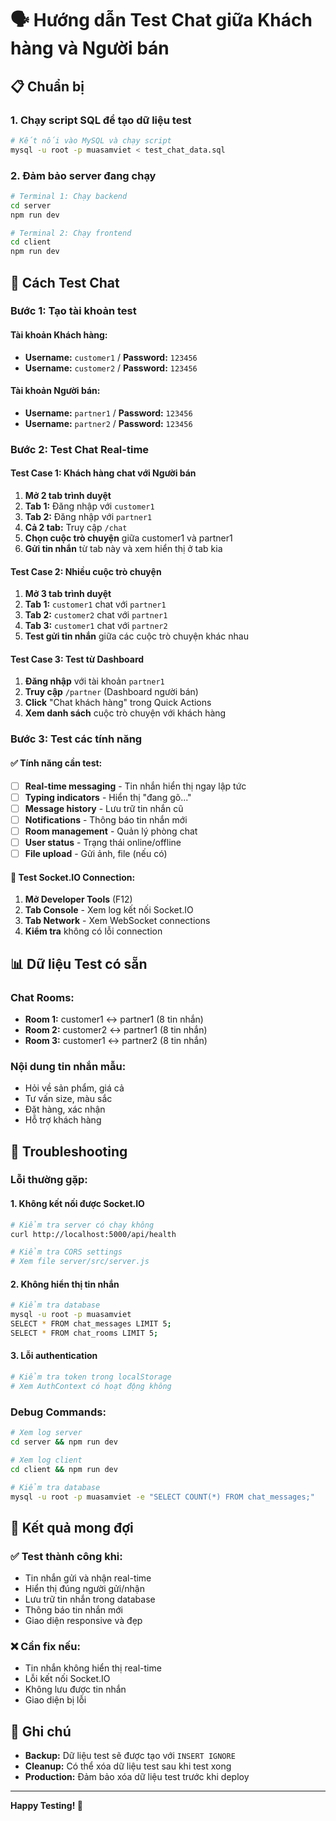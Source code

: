 # 🗣️ Hướng dẫn Test Chat giữa Khách hàng và Người bán

## 📋 Chuẩn bị

### 1. Chạy script SQL để tạo dữ liệu test
```bash
# Kết nối vào MySQL và chạy script
mysql -u root -p muasamviet < test_chat_data.sql
```

### 2. Đảm bảo server đang chạy
```bash
# Terminal 1: Chạy backend
cd server
npm run dev

# Terminal 2: Chạy frontend  
cd client
npm run dev
```

## 🧪 Cách Test Chat

### **Bước 1: Tạo tài khoản test**

#### Tài khoản Khách hàng:
- **Username:** `customer1` / **Password:** `123456`
- **Username:** `customer2` / **Password:** `123456`

#### Tài khoản Người bán:
- **Username:** `partner1` / **Password:** `123456`  
- **Username:** `partner2` / **Password:** `123456`

### **Bước 2: Test Chat Real-time**

#### **Test Case 1: Khách hàng chat với Người bán**
1. **Mở 2 tab trình duyệt**
2. **Tab 1:** Đăng nhập với `customer1`
3. **Tab 2:** Đăng nhập với `partner1`
4. **Cả 2 tab:** Truy cập `/chat`
5. **Chọn cuộc trò chuyện** giữa customer1 và partner1
6. **Gửi tin nhắn** từ tab này và xem hiển thị ở tab kia

#### **Test Case 2: Nhiều cuộc trò chuyện**
1. **Mở 3 tab trình duyệt**
2. **Tab 1:** `customer1` chat với `partner1`
3. **Tab 2:** `customer2` chat với `partner1`  
4. **Tab 3:** `customer1` chat với `partner2`
5. **Test gửi tin nhắn** giữa các cuộc trò chuyện khác nhau

#### **Test Case 3: Test từ Dashboard**
1. **Đăng nhập** với tài khoản `partner1`
2. **Truy cập** `/partner` (Dashboard người bán)
3. **Click** "Chat khách hàng" trong Quick Actions
4. **Xem danh sách** cuộc trò chuyện với khách hàng

### **Bước 3: Test các tính năng**

#### **✅ Tính năng cần test:**
- [ ] **Real-time messaging** - Tin nhắn hiển thị ngay lập tức
- [ ] **Typing indicators** - Hiển thị "đang gõ..."
- [ ] **Message history** - Lưu trữ tin nhắn cũ
- [ ] **Notifications** - Thông báo tin nhắn mới
- [ ] **Room management** - Quản lý phòng chat
- [ ] **User status** - Trạng thái online/offline
- [ ] **File upload** - Gửi ảnh, file (nếu có)

#### **🔧 Test Socket.IO Connection:**
1. **Mở Developer Tools** (F12)
2. **Tab Console** - Xem log kết nối Socket.IO
3. **Tab Network** - Xem WebSocket connections
4. **Kiểm tra** không có lỗi connection

## 📊 Dữ liệu Test có sẵn

### **Chat Rooms:**
- **Room 1:** customer1 ↔ partner1 (8 tin nhắn)
- **Room 2:** customer2 ↔ partner1 (8 tin nhắn)  
- **Room 3:** customer1 ↔ partner2 (8 tin nhắn)

### **Nội dung tin nhắn mẫu:**
- Hỏi về sản phẩm, giá cả
- Tư vấn size, màu sắc
- Đặt hàng, xác nhận
- Hỗ trợ khách hàng

## 🐛 Troubleshooting

### **Lỗi thường gặp:**

#### **1. Không kết nối được Socket.IO**
```bash
# Kiểm tra server có chạy không
curl http://localhost:5000/api/health

# Kiểm tra CORS settings
# Xem file server/src/server.js
```

#### **2. Không hiển thị tin nhắn**
```bash
# Kiểm tra database
mysql -u root -p muasamviet
SELECT * FROM chat_messages LIMIT 5;
SELECT * FROM chat_rooms LIMIT 5;
```

#### **3. Lỗi authentication**
```bash
# Kiểm tra token trong localStorage
# Xem AuthContext có hoạt động không
```

### **Debug Commands:**
```bash
# Xem log server
cd server && npm run dev

# Xem log client  
cd client && npm run dev

# Kiểm tra database
mysql -u root -p muasamviet -e "SELECT COUNT(*) FROM chat_messages;"
```

## 🎯 Kết quả mong đợi

### **✅ Test thành công khi:**
- Tin nhắn gửi và nhận real-time
- Hiển thị đúng người gửi/nhận
- Lưu trữ tin nhắn trong database
- Thông báo tin nhắn mới
- Giao diện responsive và đẹp

### **❌ Cần fix nếu:**
- Tin nhắn không hiển thị real-time
- Lỗi kết nối Socket.IO
- Không lưu được tin nhắn
- Giao diện bị lỗi

## 📝 Ghi chú

- **Backup:** Dữ liệu test sẽ được tạo với `INSERT IGNORE`
- **Cleanup:** Có thể xóa dữ liệu test sau khi test xong
- **Production:** Đảm bảo xóa dữ liệu test trước khi deploy

---

**Happy Testing! 🚀**
